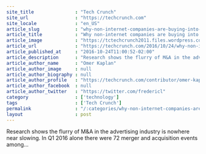 ```yaml
---
site_title               : "Tech Crunch"
site_url                 : "https://techcrunch.com"
site_locale              : "en_US"
article_slug             : "why-non-internet-companies-are-buying-into-adtech"
article_title            : "Why non-internet companies are buying into adtech"
article_image            : "https://tctechcrunch2011.files.wordpress.com/2016/01/shutterstock_212710381.png?w=764&h=400&crop=1"
article_url              : "https://techcrunch.com/2016/10/24/why-non-internet-companies-are-buying-into-adtech/"
article_published_at     : "2016-10-24T11:00:52-02:00"
article_description      : "Research shows the flurry of M&A in the advertising industry is nowhere near slowing. In Q1 2016 alone there were 72 merger and acquisition events among..."
article_author_name      : "Omer Kaplan"
article_author_image     : null
article_author_biography : null
article_author_profile   : "https://techcrunch.com/contributor/omer-kaplan/"
article_author_facebook  : null
article_author_twitter   : "https://twitter.com/fredericl"
category                 : ['technology']
tags                     : ['Tech Crunch']
permalink                : "/:categories/why-non-internet-companies-are-buying-into-adtech/"
layout                   : post
---
```


Research shows the flurry of M&A in the advertising industry is nowhere near slowing. In Q1 2016 alone there were 72 merger and acquisition events among...
